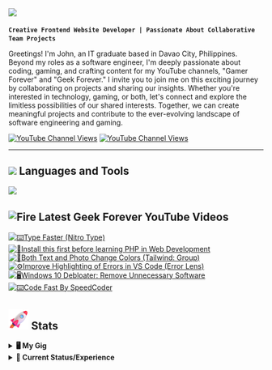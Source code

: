 <a href="https://github.com/emailjohnthomascaballero">
   <img src="https://readme-typing-svg.herokuapp.com/?font=Righteous&size=35&center=true&vCenter=true&width=500&height=70&duration=4000&color=f22b43&lines=Hello!;+I'm+John+Thomas+F.+Caballero!;+a+programmer...;+a+gamer...;+a+content+creator...;+a+streamer...;+a+freelancer." />
</a>

**`Creative Frontend Website Developer | Passionate About Collaborative Team Projects`**

Greetings! I'm John, an IT graduate based in Davao City, Philippines. Beyond my roles as a software engineer, I'm deeply passionate about coding, gaming, and crafting content for my YouTube channels, "Gamer Forever" and "Geek Forever." I invite you to join me on this exciting journey by collaborating on projects and sharing our insights. Whether you're interested in technology, gaming, or both, let's connect and explore the limitless possibilities of our shared interests. Together, we can create meaningful projects and contribute to the ever-evolving landscape of software engineering and gaming.

<p align="left">
   <a href="https://www.youtube.com/@GamerForeverChannel"><img alt="YouTube Channel Views" src="https://img.shields.io/youtube/channel/views/UC88LrCOvWEp83DwV6-qVRzQ?style=for-the-badge&logo=youtube&label=Gamer%20Forever%20YouTube%20Views&color=%23fa3a45"></a>
   <a href="https://www.youtube.com/@GeekForeverChannel"><img alt="YouTube Channel Views" src="https://img.shields.io/youtube/channel/views/UCtujEiwlNyHon-z78FmVW7Q?style=for-the-badge&logo=youtube&label=Geek%20Forever%20YouTube%20Views&color=%23fa3a45"></a>
</p>

---

## <img src='https://user-images.githubusercontent.com/74038190/206662607-d9e7591e-bbf9-42f9-9386-29efc927bc16.gif' width="40"> Languages and Tools

<!-- LANGUAGES AND TOOLS -->

<p align="left">
   <a href="https://github.com/emailjohnthomascaballero">
      <img src="https://skillicons.dev/icons?i=html,css,js,react,ts,tailwind,bootstrap,sass,alpinejs,nodejs,pnpm,npm,yarn,nextjs,vercel,mysql,php,flutter,dart,cs,py,md,notion,git,github,vscode,sublime,wordpress,postman,figma,ps,pr,windows,androidstudio,firebase,devto,discord,gamemakerstudio,unity,gmail,linkedin,stackoverflow,twitter"/>
   </a>
</p>

## <img src="https://raw.githubusercontent.com/Tarikul-Islam-Anik/Animated-Fluent-Emojis/master/Emojis/Travel%20and%20places/Fire.png" alt="Fire" width="40" /> Latest Geek Forever YouTube Videos

<!-- BEGIN YOUTUBE-CARDS -->
[![⌨️Type Faster (Nitro Type)](https://ytcards.demolab.com/?id=zs6rTLAnQ50&title=%E2%8C%A8%EF%B8%8FType+Faster+%28Nitro+Type%29&lang=en&timestamp=1714462025&background_color=%230d1117&title_color=%23ffffff&stats_color=%23dedede&max_title_lines=1&width=250&border_radius=5 "⌨️Type Faster (Nitro Type)")](https://www.youtube.com/watch?v=zs6rTLAnQ50)
[![🐘Install this first before learning PHP in Web Development](https://ytcards.demolab.com/?id=wH7RL4xtmoo&title=%F0%9F%90%98Install+this+first+before+learning+PHP+in+Web+Development&lang=en&timestamp=1714378996&background_color=%230d1117&title_color=%23ffffff&stats_color=%23dedede&max_title_lines=1&width=250&border_radius=5 "🐘Install this first before learning PHP in Web Development")](https://www.youtube.com/watch?v=wH7RL4xtmoo)
[![💨Both Text and Photo Change Colors (Tailwind: Group)](https://ytcards.demolab.com/?id=n4phegxMyFw&title=%F0%9F%92%A8Both+Text+and+Photo+Change+Colors+%28Tailwind%3A+Group%29&lang=en&timestamp=1714301524&background_color=%230d1117&title_color=%23ffffff&stats_color=%23dedede&max_title_lines=1&width=250&border_radius=5 "💨Both Text and Photo Change Colors (Tailwind: Group)")](https://www.youtube.com/watch?v=n4phegxMyFw)
[![⚙️Improve Highlighting of Errors in VS Code (Error Lens)](https://ytcards.demolab.com/?id=-Dn9miUS6cE&title=%E2%9A%99%EF%B8%8FImprove+Highlighting+of+Errors+in+VS+Code+%28Error+Lens%29&lang=en&timestamp=1714202251&background_color=%230d1117&title_color=%23ffffff&stats_color=%23dedede&max_title_lines=1&width=250&border_radius=5 "⚙️Improve Highlighting of Errors in VS Code (Error Lens)")](https://www.youtube.com/watch?v=-Dn9miUS6cE)
[![🖥️Windows 10 Debloater: Remove Unnecessary Software](https://ytcards.demolab.com/?id=jNU2bTVN9IQ&title=%F0%9F%96%A5%EF%B8%8FWindows+10+Debloater%3A+Remove+Unnecessary+Software&lang=en&timestamp=1714128266&background_color=%230d1117&title_color=%23ffffff&stats_color=%23dedede&max_title_lines=1&width=250&border_radius=5 "🖥️Windows 10 Debloater: Remove Unnecessary Software")](https://www.youtube.com/watch?v=jNU2bTVN9IQ)
[![⌨️Code Fast By SpeedCoder](https://ytcards.demolab.com/?id=__UPGRW55uE&title=%E2%8C%A8%EF%B8%8FCode+Fast+By+SpeedCoder&lang=en&timestamp=1714030558&background_color=%230d1117&title_color=%23ffffff&stats_color=%23dedede&max_title_lines=1&width=250&border_radius=5 "⌨️Code Fast By SpeedCoder")](https://www.youtube.com/watch?v=__UPGRW55uE)
<!-- END YOUTUBE-CARDS -->


## <img src="https://raw.githubusercontent.com/Tarikul-Islam-Anik/tarikul-islam-anik/main/assets/images/Rocket.png" width="40"> Stats

<!-- STATS -->
<details>
   <summary><b>🖥️ My Gig</b></summary>
   <table align="center">
      <thead align="center">
      <tr>
       <th colspan="5">
          <img src="https://i.pinimg.com/originals/b8/aa/8f/b8aa8f0ce3ee8c85bb9585d842cdf30c.gif" align="center" title="Anime gif" width="100%" height="auto" alt="Anime typing in a paper gif">
       </th>
     </tr>
     </thead>
     <thead align="center">
       <tr>
         <th>Computer</th>
         <th>Monitor</th>
         <th>Keyboard</th>
         <th>Mouse</th>
         <th>Earphones</th>
         <th>Table</th>
         <th>Chair</th>
       </tr>
     </thead>
     <tbody align="center">
       <tr>
         <td>
            Beelink SER5 AMD Ryzen 7 5800H Mini PC (16gb RAM / 500gb SSD)
            <br> and <br>
            i3-6th-gen DELL Laptop (8gb RAM / 500gb SSD)
         </td>
         <td>
            ARZOPA 16.1 144Hz 1080P Portable Gaming Monitor 
            <br> and <br>
            LIAGMK 15.6 60Hz 1080P Portable Monitor
         </td>
         <td>
            Royal Kludge RK96 Wireless Bluetooth Mechanical Keyboard
         </td>
         <td>
           Delux M800 Pro Wireless Gaming Mouse
         </td>
          <td>
           Soundcore by Anker A20i Bluetooth 5.3 Earphones
         </td>
          <td>
           FISHERMAN L-Shaped Corner Computer Table
         </td>
          <td>
             MUSSO 109B Gaming Chair
          </td>
       </tr>
     </tbody>
   </table>
</details>

<details>
   <summary><b>📶 Current Status/Experience</b></summary>
   <table align="center">
      <thead align="center">
      <tr>
       <th colspan="5">
         <img src="https://media.tenor.com/D2H0hPltOdYAAAAd/golden-boy-fake-keyboard-programing-coding-paper-book.gif" align="center" title="Anime gif" width="100%" height="auto" alt="Anime typing in a paper gif">
       </th>
     </tr>
     </thead>
     <thead align="center">
       <tr>
         <th>Logo</th>
         <th>Company</th>
         <th>Experience</th>
         <th>Tech Stack</th>
         <th>Status</th>
       </tr>
     </thead>
     <tbody align="center">
       <tr>
         <td>
            <a href="https://github.com/MMOWiki"> <img src="https://avatars.githubusercontent.com/u/132177038?s=400&u=50b7da79bfc95b09c16cae95a8660ca5202e9c3c&v=4" width="25px" style="vertical-align: middle;" /> </a>
         </td>
         <td>
            MMO WIKI <br> 
            (Client based)
         </td>
         <td>
            8 Months
         </td>
         <td>
           Next.js, React, TypeScript, Bootstrap, SASS, Node, NPM, Figma, Miro, Loom, Trello, Taiga, Discord
         </td>
          <td>
           Currently Working
         </td>
       </tr>
        <tr>
         <td>
            <a href="https://github.com/dianoiatech"> <img src="https://avatars.githubusercontent.com/u/106958509?s=200&v=4" width="25px" style="vertical-align: middle;" /> </a>
         </td>
         <td>         
            Dianoia Tech <br> 
            (Startup Company)
         </td>
         <td>
            4 Months  
         </td>
         <td>
            Nextjs, React, Tailwind, Node, PNPM, ESLint, Figma, Trello, Taiga, Discord
         </td>
         <td>
            Currently Working
         </td>
       </tr>
     </tbody>
   </table>
</details>
